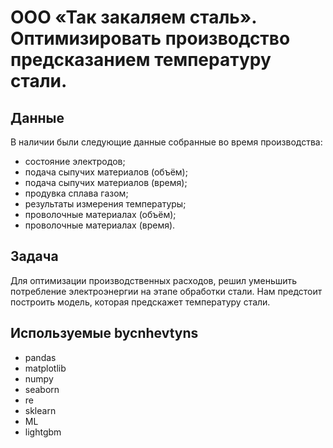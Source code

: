 # ООО «Так закаляем сталь». Оптимизировать производство предсказанием температуру стали.
## Данные

В наличии были следующие данные собранные во время производства:
- состояние электродов;  
- подача сыпучих материалов (объём);  
- подача сыпучих материалов (время);  
- продувка сплава газом;  
- результаты измерения температуры;  
- проволочные материалах (объём);  
- проволочные материалах (время). 

## Задача

Для оптимизации производственных расходов, решил уменьшить потребление электроэнергии на этапе обработки стали. Нам предстоит построить модель, которая предскажет температуру стали.

## Используемые bycnhevtyns
- pandas  
- matplotlib  
- numpy  
- seaborn  
- re  
- sklearn  
- ML  
- lightgbm
